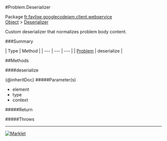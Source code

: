 #Problem.Deserializer

Package [fr.faylixe.googlecodejam.client.webservice](README.md)<br>
[Object](../../../../java/langObject.md) > [Deserializer](Deserializer.md)

Custom deserializer that normalizes problem body content.

###Summary


| Type | Method |
| --- | --- | --- |
| [Problem](Problem.md) | deserialize |

##Methods

####deserialize


{@inheritDoc}
#####Parameter(s)


* element
* type
* context

#####Return


#####Throws


---
[![Marklet](https://img.shields.io/badge/Generated%20by-Marklet-green.svg)](https://github.com/Faylixe/marklet)